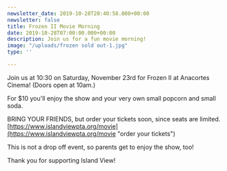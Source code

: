 ```yaml
---
newsletter_date: 2019-10-28T20:40:58.000+00:00
newsletter: false
title: Frozen II Movie Morning
date: 2019-10-28T07:00:00.000+00:00
description: Join us for a fun movie morning!
image: "/uploads/frozen sold out-1.jpg"
type: ''

---
```

Join us at 10:30 on Saturday, November 23rd for Frozen II at Anacortes Cinema!  (Doors open at 10am.)

For $10 you'll enjoy the show and your very own small popcorn and small soda.

BRING YOUR FRIENDS, but order your tickets soon, since seats are limited. [https://www.islandviewpta.org/movie](https://www.islandviewpta.org/movie "order your tickets")

This is not a drop off event, so parents get to enjoy the show, too!

Thank you for supporting Island View!